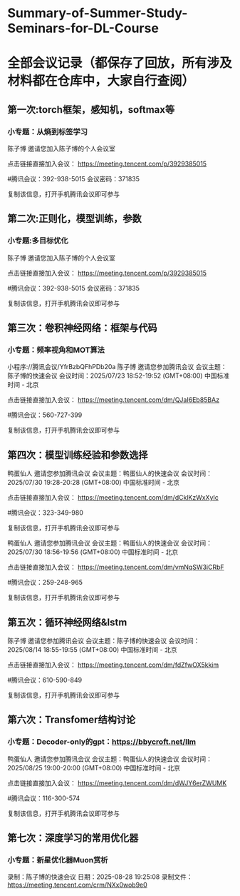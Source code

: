 # Summary-of-Summer-Study-Seminars-for-DL-Course

# 全部会议记录（都保存了回放，所有涉及材料都在仓库中，大家自行查阅）

## 第一次:torch框架，感知机，softmax等
### 小专题：从熵到标签学习
陈子博 邀请您加入陈子博的个人会议室

点击链接直接加入会议：
https://meeting.tencent.com/p/3929385015

#腾讯会议：392-938-5015
会议密码：371835

复制该信息，打开手机腾讯会议即可参与

## 第二次:正则化，模型训练，参数
### 小专题:多目标优化

陈子博 邀请您加入陈子博的个人会议室

点击链接直接加入会议：
https://meeting.tencent.com/p/3929385015

#腾讯会议：392-938-5015
会议密码：371835

复制该信息，打开手机腾讯会议即可参与

## 第三次：卷积神经网络：框架与代码
### 小专题：频率视角和MOT算法

小程序://腾讯会议/YfrBzbQFhPDb20a
陈子博 邀请您参加腾讯会议
会议主题：陈子博的快速会议
会议时间：2025/07/23 18:52-19:52 (GMT+08:00) 中国标准时间 - 北京

点击链接直接加入会议：
https://meeting.tencent.com/dm/QJaI6Eb85BAz

#腾讯会议：560-727-399

复制该信息，打开手机腾讯会议即可参与

## 第四次：模型训练经验和参数选择

鸭蛋仙人 邀请您参加腾讯会议
会议主题：鸭蛋仙人的快速会议
会议时间：2025/07/30 19:28-20:28 (GMT+08:00) 中国标准时间 - 北京

点击链接直接加入会议：
https://meeting.tencent.com/dm/dCklKzWxXyIc

#腾讯会议：323-349-980

复制该信息，打开手机腾讯会议即可参与

鸭蛋仙人 邀请您参加腾讯会议
会议主题：鸭蛋仙人的快速会议
会议时间：2025/07/30 18:56-19:56 (GMT+08:00) 中国标准时间 - 北京

点击链接直接加入会议：
https://meeting.tencent.com/dm/vmNqSW3iCRbF

#腾讯会议：259-248-965

复制该信息，打开手机腾讯会议即可参与

## 第五次：循环神经网络&lstm

陈子博 邀请您参加腾讯会议
会议主题：陈子博的快速会议
会议时间：2025/08/14 18:55-19:55 (GMT+08:00) 中国标准时间 - 北京

点击链接直接加入会议：
https://meeting.tencent.com/dm/fdZfwOX5kkim

#腾讯会议：610-590-849

复制该信息，打开手机腾讯会议即可参与

## 第六次：Transfomer结构讨论
### 小专题：Decoder-only的gpt：https://bbycroft.net/llm
鸭蛋仙人 邀请您参加腾讯会议
会议主题：鸭蛋仙人的快速会议
会议时间：2025/08/25 19:00-20:00 (GMT+08:00) 中国标准时间 - 北京

点击链接直接加入会议：
https://meeting.tencent.com/dm/dWJY6erZWUMK

#腾讯会议：116-300-574

复制该信息，打开手机腾讯会议即可参与


## 第七次：深度学习的常用优化器
### 小专题：新星优化器Muon赏析

录制：陈子博的快速会议
日期：2025-08-28 19:25:08
录制文件：https://meeting.tencent.com/crm/NXx0wob9e0
